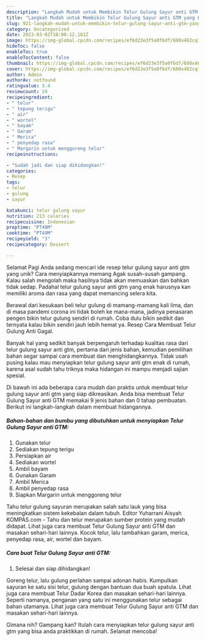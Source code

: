 ```yaml
---
description: "Langkah Mudah untuk Membikin Telur Gulung Sayur anti GTM yang Lezat, Mantap"
title: "Langkah Mudah untuk Membikin Telur Gulung Sayur anti GTM yang Lezat, Mantap"
slug: 921-langkah-mudah-untuk-membikin-telur-gulung-sayur-anti-gtm-yang-lezat-mantap
category: Uncategorized
date: 2023-03-02T10:00:12.181Z
image: https://img-global.cpcdn.com/recipes/ef6d23e3f5a0f6df/680x482cq70/telur-gulung-sayur-anti-gtm-foto-resep-utama.jpg
hideToc: false
enableToc: true
enableTocContent: false
thumbnail: https://img-global.cpcdn.com/recipes/ef6d23e3f5a0f6df/680x482cq70/telur-gulung-sayur-anti-gtm-foto-resep-utama.jpg
cover: https://img-global.cpcdn.com/recipes/ef6d23e3f5a0f6df/680x482cq70/telur-gulung-sayur-anti-gtm-foto-resep-utama.jpg
author: Admin
authorAv: notfound
ratingvalue: 3.4
reviewcount: 24
recipeingredient:
- " telur"
- " tepung terigu"
- " air"
- " wortel"
- " bayam"
- " Garam"
- " Merica"
- " penyedap rasa"
- " Margarin untuk menggoreng telur"
recipeinstructions:

- "Sudah jadi dan siap dihidangkan!"
categories:
- Resep
tags:
- telur
- gulung
- sayur

katakunci: telur gulung sayur 
nutrition: 213 calories
recipecuisine: Indonesian
preptime: "PT40M"
cooktime: "PT49M"
recipeyield: "3"
recipecategory: Dessert

---
```



Selamat Pagi Anda sedang mencari ide resep telur gulung sayur anti gtm yang unik? Cara menyiapkannya memang Agak susah-susah gampang. Kalau salah mengolah maka hasilnya tidak akan memuaskan dan bahkan tidak sedap. Padahal telur gulung sayur anti gtm yang enak harusnya kan memiliki aroma dan rasa yang dapat memancing selera kita.


Berawal dari kesukaan beli telur gulung di mamang-mamang kali lima, dan di masa pandemi corona ini tidak boleh ke mana-mana, jadinya penasaran pengen bikin telur gulung sendiri di rumah. Coba dulu bikin sedikit dan ternyata kalau bikin sendiri jauh lebih hemat ya. Resep Cara Membuat Telur Gulung Anti Gagal.

Banyak hal yang sedikit banyak berpengaruh terhadap kualitas rasa dari telur gulung sayur anti gtm, pertama dari jenis bahan, kemudian pemilihan bahan segar sampai cara membuat dan menghidangkannya. Tidak usah pusing kalau mau menyiapkan telur gulung sayur anti gtm enak di rumah, karena asal sudah tahu triknya maka hidangan ini mampu menjadi sajian spesial.


Di bawah ini ada beberapa cara mudah dan praktis untuk membuat telur gulung sayur anti gtm yang siap dikreasikan. Anda bisa membuat Telur Gulung Sayur anti GTM memakai 9 jenis bahan dan 0 tahap pembuatan. Berikut ini langkah-langkah dalam membuat hidangannya.

<!--inarticleads1-->

##### Bahan-bahan dan bumbu yang dibutuhkan untuk menyiapkan Telur Gulung Sayur anti GTM:

1. Gunakan  telur
1. Sediakan  tepung terigu
1. Persiapkan  air
1. Sediakan  wortel
1. Ambil  bayam
1. Gunakan  Garam
1. Ambil  Merica
1. Ambil  penyedap rasa
1. Siapkan  Margarin untuk menggoreng telur


Tahu telur gulung sayuran merupakan salah satu lauk yang bisa meningkatkan sistem kekebalan dalam tubuh. Editor Yuharrani Aisyah KOMPAS.com - Tahu dan telur merupakan sumber protein yang mudah didapat. Lihat juga cara membuat Telur Gulung Sayur anti GTM dan masakan sehari-hari lainnya. Kocok telur, lalu tambahkan garam, merica, penyedap rasa, air, wortel dan bayam. 

<!--inarticleads2-->

##### Cara buat Telur Gulung Sayur anti GTM:


1. Selesai dan siap dihidangkan!

Goreng telur, lalu gulung perlahan sampai adonan habis. Kumpulkan sayuran ke satu sisi telur, gulung dengan bantuan dua buah spatula. Lihat juga cara membuat Telur Dadar Korea dan masakan sehari-hari lainnya. Seperti namanya, penganan yang satu ini menggunakan telur sebagai bahan utamanya. Lihat juga cara membuat Telur Gulung Sayur anti GTM dan masakan sehari-hari lainnya. 

Gimana nih? Gampang kan? Itulah cara menyiapkan telur gulung sayur anti gtm yang bisa anda praktikkan di rumah. Selamat mencoba!
